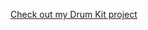 <a href="https://faisal786111.github.io/Drum-Kit/" target="_blank">Check out my Drum Kit project</a>
